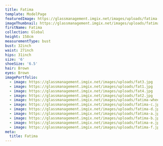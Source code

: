```yaml
---
title: Fatima
template: ModelPage
featuredImage: https://glassmanagement.imgix.net/images/uploads/fatima-d.jpg
imageThumbnail: https://glassmanagement.imgix.net/images/uploads/fatima-wheeler-29.jpg
firstName: Fatima
collection: Global
height: 158cm
measurementType: bust
bust: 32inch
waist: 27inch
hips: 31inch
size: '6'
shoeSize: '6.5'
hair: Brown
eyes: Brown
imagePortfolio:
  - image: https://glassmanagement.imgix.net/images/uploads/fat3.jpg
  - image: https://glassmanagement.imgix.net/images/uploads/fat1.jpg
  - image: https://glassmanagement.imgix.net/images/uploads/fat4.jpg
  - image: https://glassmanagement.imgix.net/images/uploads/fat2.jpg
  - image: https://glassmanagement.imgix.net/images/uploads/fatima-wheeler-29.jpg
  - image: https://glassmanagement.imgix.net/images/uploads/fatima-c.jpg
  - image: https://glassmanagement.imgix.net/images/uploads/fatima-d.jpg
  - image: https://glassmanagement.imgix.net/images/uploads/fatima-a.jpg
  - image: https://glassmanagement.imgix.net/images/uploads/fatima-b.jpg
  - image: https://glassmanagement.imgix.net/images/uploads/fatima-e.jpg
  - image: https://glassmanagement.imgix.net/images/uploads/fatima-f.jpg
meta:
  title: Fatima
---
```


